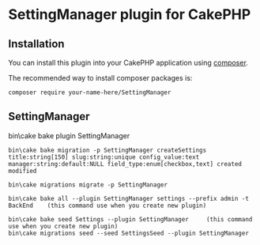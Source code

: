 # SettingManager plugin for CakePHP

## Installation

You can install this plugin into your CakePHP application using [composer](http://getcomposer.org).

The recommended way to install composer packages is:

```
composer require your-name-here/SettingManager
```

SettingManager
----------------------------------------------------------------------------------------------------
bin\cake bake plugin SettingManager


	bin\cake bake migration -p SettingManager createSettings title:string[150] slug:string:unique config_value:text manager:string:default:NULL field_type:enum[checkbox,text] created modified

	bin\cake migrations migrate -p SettingManager

	bin\cake bake all --plugin SettingManager settings --prefix admin -t BackEnd 	(this command use when you create new plugin)

	bin\cake bake seed Settings --plugin SettingManager		(this command use when you create new plugin)
	bin\cake migrations seed --seed SettingsSeed --plugin SettingManager

